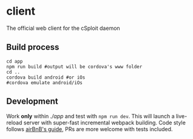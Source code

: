 # client
The official web client for the cSploit daemon



## Build process

```shell
cd app
npm run build #output will be cordova's www folder
cd ..
cordova build android #or iOs
#cordova emulate android/iOs
```



## Development

Work **only** within *./app* and test with `npm run dev`. This will launch a live-reload server with super-fast incremental webpack building.
Code style follows [airBnB's guide](https://github.com/airbnb/javascript), PRs are more welcome with tests included.